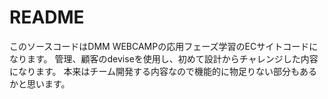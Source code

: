 # README
このソースコードはDMM WEBCAMPの応用フェーズ学習のECサイトコードになります。
管理、顧客のdeviseを使用し、初めて設計からチャレンジした内容になります。
本来はチーム開発する内容なので機能的に物足りない部分もあるかと思います。
